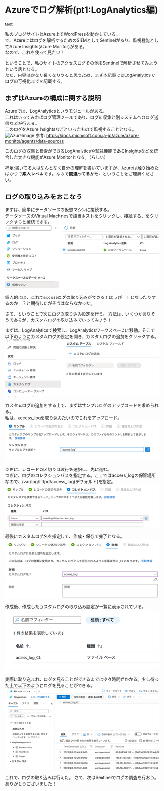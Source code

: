 # Azureでログ解析(pt1:LogAnalytics編)

[test](#anchor1)

私のブログサイトはAzure上でWordPressを動かしている。  
で、Azureにはログを解析するためのSIEMとしてSentinelがあり、監視機能としてAzure Insights(Azure Monitor)がある。  
なので、これを使って見たい！  

ということで、私のサイトのアクセスログその他をSentinelで解析させてみようという話となる。  
ただ、内容はかなり長くなりうると思うため、まず本記事ではLogAnalyticsでログの可視化までを記載する。  

## まずはAzureの構成に関する説明  

Azureでは、LogAnalyticsというモジュールがある。  
これはいってみればログ管理ツールであり、ログの収集と別システムへのログ送信などが行える。  
このログをAzure Insightsなどといったもので監視することとなる。  
![AzureImage](https://docs.microsoft.com/ja-jp/azure/azure-monitor/media/overview/overview.png)
参考: https://docs.microsoft.com/ja-jp/azure/azure-monitor/agents/data-sources

このログの収集と検索ができるLogAnalyticsや監視機能であるInsightsなどを統合した大きな機能がAzure Monitorとなる。（らしい）  

補足:書いてる人はなんとなく自分の理解を書いていますが、Azureは触り始めたばかりで**素人レベル**です。なので**間違ってるかも**、ということをご理解ください。

## ログの取り込みをおこなう

まずは、簡単にデータソースの仮想マシンに接続する。  
データソースのVirtual Machinesで該当ホストをクリックし、接続する、をクリックすると接続できる。  
![LogAnalyticsの設定](https://raw.githubusercontent.com/proshiba/tech-memo/main/azure/images/loganalysis01.png)

個人的には、これでaccessログの取り込みができる！はっぴー！となったりするのか！？と期待したがそうはならなかった。  

さて、ということで次にログの取り込み設定を行う。
方法は、いくつかありそうであるが、カスタムログの取り込みでいってみよう！  

まずは、LogAnalyticsで検索し、LogAnalyticsワークスペースに移動。そこで以下のようにカスタムログの設定を開き、カスタムログの追加をクリックする。  
![設定を開く](https://raw.githubusercontent.com/proshiba/tech-memo/main/azure/images/loganalytics01_01.png)

カスタムログの追加をする上で、まずはサンプルログのアップロードを求められる。  
私は、access_logを取り込みたいのでこれをアップロード。  
![サンプルの取り込み](https://raw.githubusercontent.com/proshiba/tech-memo/main/azure/images/loganalytics01_02.png)

つぎに、レコードの区切りは改行を選択し、先に進む。  
つぎに、ログのコレクションパスを指定する。ここではaccess_logの保管場所なので、/var/log/httpd/access_log(デフォルト)を指定。  
![サンプルの取り込み](https://raw.githubusercontent.com/proshiba/tech-memo/main/azure/images/loganalytics01_03.png)

最後にカスタムログ名を指定して、作成・保存で完了となる。  
![カスタムログ名の指定](https://raw.githubusercontent.com/proshiba/tech-memo/main/azure/images/loganalytics01_04.png)

作成後、作成したカスタムログの取り込み設定が一覧に表示されている。  
![カスタムログの一覧表示](https://raw.githubusercontent.com/proshiba/tech-memo/main/azure/images/loganalytics01_05.png)

実際に取り込まれ、ログを見ることができるまでは少々時間がかかる。少し待った上で以下のようにログを見ることができる。  
![ログ内容](https://raw.githubusercontent.com/proshiba/tech-memo/main/azure/images/loganalytics01_06.png)

これで、ログの取り込みは行えた。
さて、次はSentinelでログの調査を行おう。ありがとうございました！  

<a id="anchor1"></a>
